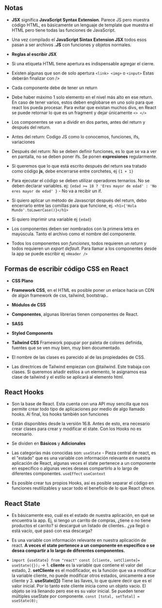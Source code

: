 ## Notas

- **JSX** significa **JavaScript Syntax Extension**. Parece JS pero muestra código HTML, es básicamente un lenguaje de template que muestra el HTML pero tiene todas las funciones de JavaScript.

- Una vez compilado el **JavaScript Sintax Extension JSX** todos esos pasan a ser archivos **.JS** con funciones y objetos normales.

- **Reglas al escribir JSX**

- Si una etiqueta HTML tiene apertura es indispensable agregar el cierre.

- Existen algunas que son de solo apertura `<link> <img>` o `<input>` Estas deberán finalizar con />

- Cada componente debe de tener un return

- Debe haber máximo 1 solo elemento en el nivel más alto en ese return. En caso de tener varios, estos deben englobarse en uno solo para que react los pueda procesar. Para evitar que existan muchos divs, en React se puede retornar lo que es un fragment y dejar únicamente   `<> </>`

- Los componentes se van a dividir en dos partes, antes del return y después del return.

- Antes del return: Codigo JS como lo conocemos, funciones, ifs, variaciones

- Después del return: No se deben definir funciones, es lo que se va a ver en pantalla, no se deben poner ifs. Se ponen **expresiones** regularmente.

- Si queremos que lo que está escrito después del return sea tratado como código **js**, debe encerrarse entre corchetes, ej `{1 + 1}`

- Para ejecutar el código se deben utilizar operadores ternarios. No se deben declarar variables. ej: `{edad >= 18 ? 'Eres mayor de edad' : 'No eres mayor de edad' }` - No va a recibir un if.

- Si quiero aplicar un método de Javascript después del return, debo encerrarlo entre las comillas para que funcione, ej. `<h1>{'Hola Mundo'.toLowerCase()}</h1>`

- Si quiero imprimir una variable ej `{edad}`

- Los componentes deben ser nombrados con la primera letra en mayúscula. Tanto el archivo como el nombre del componente.

- Todos los componentes son *funciones*, todos requieren un *return* y todos requieren un *export default*. Para llamar a los componentes desde la app se puede escribir ej `<Header />`

## Formas de escribir código CSS en React

- **CSS Plano** 
- **Framework CSS**, en el HTML es posible poner un enlace hacia un CDN de algún framework de css, tailwind, bootstrap..
- **Módulos de CSS**
- **Componentes**, algunas librerias tienen componentes de React.
- **SASS**
- **Styled Components**

- **Tailwind CSS** Framework popupar por paleta de colores definida, fuentes que se ven muy bien, muy bien documentado.

- El nombre de las clases es parecido al de las propiedades de CSS.

- Las directrices de Tailwind empiezan con @tailwind. Este trabaja con clases. Si queremos añadir estilos a un elemento, le asignamos esa clase de tailwind y el estilo se aplicará al elemento html.


## React Hooks

- Son la base de React. Esta cuenta con una API muy sencilla que nos permite crear todo tipo de aplicaciones por medio de algo llamado hooks. Al final, los hooks también son funciones

- Están disponibles desde la versión 16.8. Antes de esto, era necesario crear clases para crear y modificar el state. Con los Hooks no es necesario.

- Se dividen en **Básicos** y **Adicionales**

- Las categorías más conocidas son: `useState` - Pieza central de react, es el "estado" que es una variable con información relevante en nuestra aplicación de React, algunas veces el state pertenece a un componente en específico o algunas veces deseas compartirlo a lo largo de diferentes componentes. `useEffect` `useContext`

- Es posible crear tus propios Hooks, así es posible separar el código en funciones reutilizables y sacar todo el beneficio de lo que React ofrece.

## React State

- Es básicamente eso, cuál es el estado de nuestra aplicación, en qué se encuentra la app. Ej, si tengo un carrito de compras, ¿tiene o no tiene productos el carrito? si descargué un listado de clientes.. ¿ya llegó o está vacío, qué pasó con esa descarga?

- Es una variable con información relevante en nuestra aplicación de react. **A veces el state pertenece a un componente en específico o se desea compartir a lo largo de diferentes componentes.**

- `ìmport {useState} from "react" const [cliente, setCliente]= useState({});` -> 1. **cliente** es la variable que contiene el valor del estado, 2. **setCliente** es el modificador, es la función que va a modificar la variable cliente, no puede modificar otros estados, únicamente a ese cliente y 3. **useState({})** Tiene las llaves, lo que quiere decir que es el valor inicial. Por lo tanto este cliente inicia como un objeto vacío. El objeto se irá llenando pero ese es su valor inicial. Se pueden tener múltiples useState por componente. `const [total, setTotal] = useState(0);`

